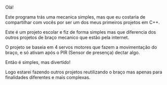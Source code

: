Olá!

Este programa trás uma mecanica simples, mas que eu costaria de compartilhar com vocês por ser um dos meus primeiros projetos em C++.

Este é um projeto escolar e fiz de forma simples mas que diferencia dos outros projetos de braço mecanico que estão pela internet.

O projeto se baseia em 4 servos motores que fazem a movimentação do braço, e só ativam após o PIR (Sensor de presença) dectar algo.

Então é simples, mas divertido!

Logo estarei fazendo outros projetos reutilizando o braço mas apenas para finalidades diferentes e mais complexas.